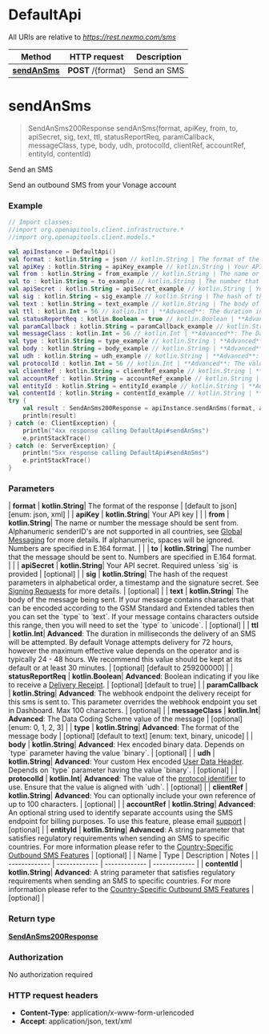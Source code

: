 # DefaultApi

All URIs are relative to *https://rest.nexmo.com/sms*

| Method | HTTP request | Description |
| ------------- | ------------- | ------------- |
| [**sendAnSms**](DefaultApi.md#sendAnSms) | **POST** /{format} | Send an SMS |


<a id="sendAnSms"></a>
# **sendAnSms**
> SendAnSms200Response sendAnSms(format, apiKey, from, to, apiSecret, sig, text, ttl, statusReportReq, paramCallback, messageClass, type, body, udh, protocolId, clientRef, accountRef, entityId, contentId)

Send an SMS

Send an outbound SMS from your Vonage account

### Example
```kotlin
// Import classes:
//import org.openapitools.client.infrastructure.*
//import org.openapitools.client.models.*

val apiInstance = DefaultApi()
val format : kotlin.String = json // kotlin.String | The format of the response
val apiKey : kotlin.String = apiKey_example // kotlin.String | Your API key
val from : kotlin.String = from_example // kotlin.String | The name or number the message should be sent from. Alphanumeric senderID's are not supported in all countries, see [Global Messaging](/messaging/sms/guides/global-messaging#country-specific-features) for more details. If alphanumeric, spaces will be ignored. Numbers are specified in E.164 format.
val to : kotlin.String = to_example // kotlin.String | The number that the message should be sent to. Numbers are specified in E.164 format.
val apiSecret : kotlin.String = apiSecret_example // kotlin.String | Your API secret. Required unless `sig` is provided
val sig : kotlin.String = sig_example // kotlin.String | The hash of the request parameters in alphabetical order, a timestamp and the signature secret. See [Signing Requests](/getting-started/concepts/signing-messages) for more details.
val text : kotlin.String = text_example // kotlin.String | The body of the message being sent. If your message contains characters that can be encoded according to the GSM Standard and Extended tables then you can set the `type` to `text`. If your message contains characters outside this range, then you will need to set the `type` to `unicode`.
val ttl : kotlin.Int = 56 // kotlin.Int | **Advanced**: The duration in milliseconds the delivery of an SMS will be attempted. By default Vonage attempts delivery for 72 hours, however the maximum effective value depends on the operator and is typically 24 - 48 hours. We recommend this value should be kept at its default or at least 30 minutes.
val statusReportReq : kotlin.Boolean = true // kotlin.Boolean | **Advanced**: Boolean indicating if you like to receive a [Delivery Receipt](/messaging/sms/building-blocks/receive-a-delivery-receipt).
val paramCallback : kotlin.String = paramCallback_example // kotlin.String | **Advanced**: The webhook endpoint the delivery receipt for this sms is sent to. This parameter overrides the webhook endpoint you set in Dashboard. Max 100 characters.
val messageClass : kotlin.Int = 56 // kotlin.Int | **Advanced**: The Data Coding Scheme value of the message
val type : kotlin.String = type_example // kotlin.String | **Advanced**: The format of the message body
val body : kotlin.String = body_example // kotlin.String | **Advanced**: Hex encoded binary data. Depends on `type` parameter having the value `binary`.
val udh : kotlin.String = udh_example // kotlin.String | **Advanced**: Your custom Hex encoded [User Data Header](https://en.wikipedia.org/wiki/User_Data_Header). Depends on `type` parameter having the value `binary`.
val protocolId : kotlin.Int = 56 // kotlin.Int | **Advanced**: The value of the [protocol identifier](https://en.wikipedia.org/wiki/GSM_03.40#Protocol_Identifier) to use. Ensure that the value is aligned with `udh`.
val clientRef : kotlin.String = clientRef_example // kotlin.String | **Advanced**: You can optionally include your own reference of up to 100 characters.
val accountRef : kotlin.String = accountRef_example // kotlin.String | **Advanced**: An optional string used to identify separate accounts using the SMS endpoint for billing purposes. To use this feature, please email [support](mailto:${CUSTOMER_SUPPORT_EMAIL})
val entityId : kotlin.String = entityId_example // kotlin.String | **Advanced**: A string parameter that satisfies regulatory requirements when sending an SMS to specific countries. For more information please refer to the [Country-Specific Outbound SMS Features](https://api.support.vonage.com/hc/en-us/articles/115011781468)
val contentId : kotlin.String = contentId_example // kotlin.String | **Advanced**: A string parameter that satisfies regulatory requirements when sending an SMS to specific countries. For more information please refer to the [Country-Specific Outbound SMS Features](https://api.support.vonage.com/hc/en-us/articles/115011781468)
try {
    val result : SendAnSms200Response = apiInstance.sendAnSms(format, apiKey, from, to, apiSecret, sig, text, ttl, statusReportReq, paramCallback, messageClass, type, body, udh, protocolId, clientRef, accountRef, entityId, contentId)
    println(result)
} catch (e: ClientException) {
    println("4xx response calling DefaultApi#sendAnSms")
    e.printStackTrace()
} catch (e: ServerException) {
    println("5xx response calling DefaultApi#sendAnSms")
    e.printStackTrace()
}
```

### Parameters
| **format** | **kotlin.String**| The format of the response | [default to json] [enum: json, xml] |
| **apiKey** | **kotlin.String**| Your API key | |
| **from** | **kotlin.String**| The name or number the message should be sent from. Alphanumeric senderID&#39;s are not supported in all countries, see [Global Messaging](/messaging/sms/guides/global-messaging#country-specific-features) for more details. If alphanumeric, spaces will be ignored. Numbers are specified in E.164 format. | |
| **to** | **kotlin.String**| The number that the message should be sent to. Numbers are specified in E.164 format. | |
| **apiSecret** | **kotlin.String**| Your API secret. Required unless &#x60;sig&#x60; is provided | [optional] |
| **sig** | **kotlin.String**| The hash of the request parameters in alphabetical order, a timestamp and the signature secret. See [Signing Requests](/getting-started/concepts/signing-messages) for more details. | [optional] |
| **text** | **kotlin.String**| The body of the message being sent. If your message contains characters that can be encoded according to the GSM Standard and Extended tables then you can set the &#x60;type&#x60; to &#x60;text&#x60;. If your message contains characters outside this range, then you will need to set the &#x60;type&#x60; to &#x60;unicode&#x60;. | [optional] |
| **ttl** | **kotlin.Int**| **Advanced**: The duration in milliseconds the delivery of an SMS will be attempted. By default Vonage attempts delivery for 72 hours, however the maximum effective value depends on the operator and is typically 24 - 48 hours. We recommend this value should be kept at its default or at least 30 minutes. | [optional] [default to 259200000] |
| **statusReportReq** | **kotlin.Boolean**| **Advanced**: Boolean indicating if you like to receive a [Delivery Receipt](/messaging/sms/building-blocks/receive-a-delivery-receipt). | [optional] [default to true] |
| **paramCallback** | **kotlin.String**| **Advanced**: The webhook endpoint the delivery receipt for this sms is sent to. This parameter overrides the webhook endpoint you set in Dashboard. Max 100 characters. | [optional] |
| **messageClass** | **kotlin.Int**| **Advanced**: The Data Coding Scheme value of the message | [optional] [enum: 0, 1, 2, 3] |
| **type** | **kotlin.String**| **Advanced**: The format of the message body | [optional] [default to text] [enum: text, binary, unicode] |
| **body** | **kotlin.String**| **Advanced**: Hex encoded binary data. Depends on &#x60;type&#x60; parameter having the value &#x60;binary&#x60;. | [optional] |
| **udh** | **kotlin.String**| **Advanced**: Your custom Hex encoded [User Data Header](https://en.wikipedia.org/wiki/User_Data_Header). Depends on &#x60;type&#x60; parameter having the value &#x60;binary&#x60;. | [optional] |
| **protocolId** | **kotlin.Int**| **Advanced**: The value of the [protocol identifier](https://en.wikipedia.org/wiki/GSM_03.40#Protocol_Identifier) to use. Ensure that the value is aligned with &#x60;udh&#x60;. | [optional] |
| **clientRef** | **kotlin.String**| **Advanced**: You can optionally include your own reference of up to 100 characters. | [optional] |
| **accountRef** | **kotlin.String**| **Advanced**: An optional string used to identify separate accounts using the SMS endpoint for billing purposes. To use this feature, please email [support](mailto:${CUSTOMER_SUPPORT_EMAIL}) | [optional] |
| **entityId** | **kotlin.String**| **Advanced**: A string parameter that satisfies regulatory requirements when sending an SMS to specific countries. For more information please refer to the [Country-Specific Outbound SMS Features](https://api.support.vonage.com/hc/en-us/articles/115011781468) | [optional] |
| Name | Type | Description  | Notes |
| ------------- | ------------- | ------------- | ------------- |
| **contentId** | **kotlin.String**| **Advanced**: A string parameter that satisfies regulatory requirements when sending an SMS to specific countries. For more information please refer to the [Country-Specific Outbound SMS Features](https://api.support.vonage.com/hc/en-us/articles/115011781468) | [optional] |

### Return type

[**SendAnSms200Response**](SendAnSms200Response.md)

### Authorization

No authorization required

### HTTP request headers

 - **Content-Type**: application/x-www-form-urlencoded
 - **Accept**: application/json, text/xml

